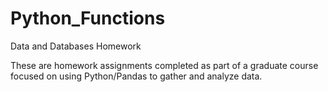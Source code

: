 # Python_Functions
Data and Databases Homework

These are homework assignments completed as part of a graduate course focused on using Python/Pandas to gather and analyze data.
